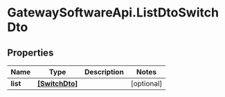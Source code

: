 # GatewaySoftwareApi.ListDtoSwitchDto

## Properties
Name | Type | Description | Notes
------------ | ------------- | ------------- | -------------
**list** | [**[SwitchDto]**](SwitchDto.md) |  | [optional] 


